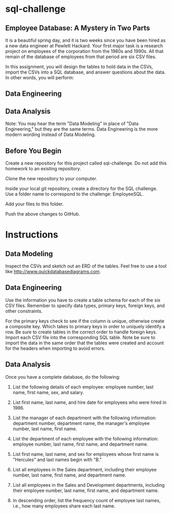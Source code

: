 # sql-challenge
## Employee Database: A Mystery in Two Parts

It is a beautiful spring day, and it is two weeks since you have been hired as a new data engineer at Pewlett Hackard. Your first major task is a research project on employees of the corporation from the 1980s and 1990s. All that remain of the database of employees from that period are six CSV files.

In this assignment, you will design the tables to hold data in the CSVs, import the CSVs into a SQL database, and answer questions about the data. In other words, you will perform:

## Data Engineering

## Data Analysis

Note: You may hear the term "Data Modeling" in place of "Data Engineering," but they are the same terms. Data Engineering is the more modern wording instead of Data Modeling.

## Before You Begin
Create a new repository for this project called sql-challenge. Do not add this homework to an existing repository.

Clone the new repository to your computer.

Inside your local git repository, create a directory for the SQL challenge. Use a folder name to correspond to the challenge: EmployeeSQL.

Add your files to this folder.

Push the above changes to GitHub.

# Instructions
## Data Modeling
Inspect the CSVs and sketch out an ERD of the tables. Feel free to use a tool like http://www.quickdatabasediagrams.com.

## Data Engineering
Use the information you have to create a table schema for each of the six CSV files. Remember to specify data types, primary keys, foreign keys, and other constraints.

For the primary keys check to see if the column is unique, otherwise create a composite key. Which takes to primary keys in order to uniquely identify a row.
Be sure to create tables in the correct order to handle foreign keys.
Import each CSV file into the corresponding SQL table. Note be sure to import the data in the same order that the tables were created and account for the headers when importing to avoid errors.

## Data Analysis
Once you have a complete database, do the following:

1. List the following details of each employee: employee number, last name, first name, sex, and salary.

2. List first name, last name, and hire date for employees who were hired in 1986.

3. List the manager of each department with the following information: department number, department name, the manager's employee number, last name, first name.

4. List the department of each employee with the following information: employee number, last name, first name, and department name.

5. List first name, last name, and sex for employees whose first name is "Hercules" and last names begin with "B."

6. List all employees in the Sales department, including their employee number, last name, first name, and department name.

7. List all employees in the Sales and Development departments, including their employee number, last name, first name, and department name.

8. In descending order, list the frequency count of employee last names, i.e., how many employees share each last name.
